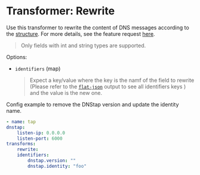 # Transformer: Rewrite

Use this transformer to rewrite the content of DNS messages according to the [structure](../dnsjson.md#dns-collector---json-encoding).
For more details, see the feature request [here](https://github.com/dmachard/go-dnscollector/issues/527).

> Only fields with int and string types are supported.

Options:

* `identifiers` (map)
  > Expect a key/value where the key is the namf of the field to rewrite (Please refer  to the [`flat-json`](../dnsjson.md#flat-json-format-recommended) output to see all identifiers keys ) and the value is the new one.

Config example to remove the DNStap version and update the identity name.

```yaml
- name: tap
dnstap:
    listen-ip: 0.0.0.0
    listen-port: 6000
transforms:
    rewrite:
    identifiers:
        dnstap.version: ""
        dnstap.identity: "foo"
```